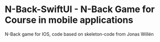 # N-Back-SwiftUI - N-Back Game for Course in mobile applications

N-Back game for IOS, code based on skeleton-code from Jonas Willén

